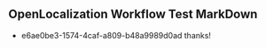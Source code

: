 ## OpenLocalization Workflow Test MarkDown
* e6ae0be3-1574-4caf-a809-b48a9989d0ad thanks!

<!--HONumber=Jul16_HO2-->


